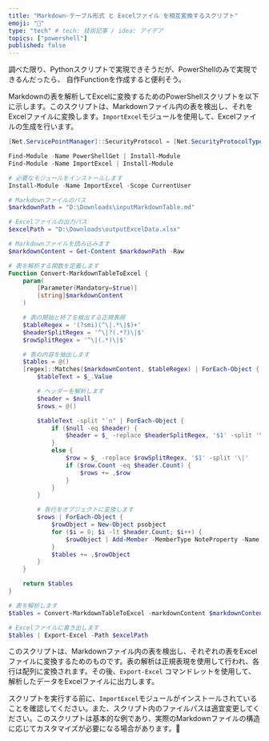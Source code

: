 ```yaml
---
title: "Markdown-テーブル形式 と Excelファイル を相互変換するスクリプト"
emoji: "🎉"
type: "tech" # tech: 技術記事 / idea: アイデア
topics: ["powershell"]
published: false
---
```

調べた限り、Pythonスクリプトで実現できそうだが、PowerShellのみで実現できるんだったら、
自作Functionを作成すると便利そう。

Markdownの表を解析してExcelに変換するためのPowerShellスクリプトを以下に示します。このスクリプトは、Markdownファイル内の表を検出し、それをExcelファイルに変換します。`ImportExcel`モジュールを使用して、Excelファイルの生成を行います。

```powershell
[Net.ServicePointManager]::SecurityProtocol = [Net.SecurityProtocolType]::Tls12

Find-Module -Name PowerShellGet | Install-Module
Find-Module -Name ImportExcel | Install-Module

# 必要なモジュールをインストールします
Install-Module -Name ImportExcel -Scope CurrentUser

# Markdownファイルのパス
$markdownPath = "D:\Downloads\inputMarkdownTable.md"

# Excelファイルの出力パス
$excelPath = "D:\Downloads\outputExcelData.xlsx"

# Markdownファイルを読み込みます
$markdownContent = Get-Content $markdownPath -Raw

# 表を解析する関数を定義します
Function Convert-MarkdownTableToExcel {
    param(
        [Parameter(Mandatory=$true)]
        [string]$markdownContent
    )

    # 表の開始と終了を検出する正規表現
    $tableRegex = '(?smi)(^\|.*\|$)+'
    $headerSplitRegex = '^\|?(.*?)\|$'
    $rowSplitRegex = '^\|(.*)\|$'

    # 表の内容を抽出します
    $tables = @()
    [regex]::Matches($markdownContent, $tableRegex) | ForEach-Object {
        $tableText = $_.Value

        # ヘッダーを解析します
        $header = $null
        $rows = @()

        $tableText -split "`n" | ForEach-Object {
            if ($null -eq $header) {
                $header = $_ -replace $headerSplitRegex, '$1' -split '\|'
            }
            else {
                $row = $_ -replace $rowSplitRegex, '$1' -split '\|'
                if ($row.Count -eq $header.Count) {
                    $rows += ,$row
                }
            }
        }

        # 各行をオブジェクトに変換します
        $rows | ForEach-Object {
            $rowObject = New-Object psobject
            for ($i = 0; $i -lt $header.Count; $i++) {
                $rowObject | Add-Member -MemberType NoteProperty -Name $header[$i].Trim() -Value $_[$i].Trim()
            }
            $tables += ,$rowObject
        }
    }

    return $tables
}

# 表を解析します
$tables = Convert-MarkdownTableToExcel -markdownContent $markdownContent

# Excelファイルに書き出します
$tables | Export-Excel -Path $excelPath
```

このスクリプトは、Markdownファイル内の表を検出し、それぞれの表をExcelファイルに変換するためのものです。表の解析は正規表現を使用して行われ、各行は配列に変換されます。その後、`Export-Excel` コマンドレットを使用して、解析したデータをExcelファイルに出力します。

スクリプトを実行する前に、`ImportExcel`モジュールがインストールされていることを確認してください。また、スクリプト内のファイルパスは適宜変更してください。このスクリプトは基本的な例であり、実際のMarkdownファイルの構造に応じてカスタマイズが必要になる場合があります。🔧

